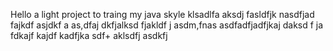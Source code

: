 Hello a light project to traing my  java skyle
klsadlfa aksdj fasldfjk
nasdfjad fajkdf asjdkf a
as,dfaj dkfjalksd fjakldf j
asdm,fnas asdfadfjadfjkaj daksd f
ja fdkajf kajdf kadfjka sdf+
aklsdfj asdkfj
